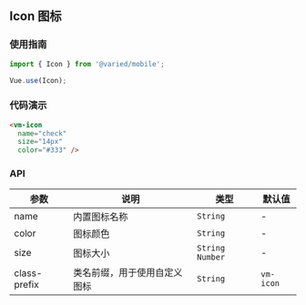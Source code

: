 ## Icon 图标

### 使用指南
``` javascript
import { Icon } from '@varied/mobile';

Vue.use(Icon);
```
### 代码演示
```html
<vm-icon
  name="check"
  size="14px"
  color="#333" />
```

### API

| 参数 | 说明 | 类型 | 默认值 |
|------|------|------|------|
| name | 内置图标名称 | `String` |-|
| color | 图标颜色 | `String` |- |
| size | 图标大小 | `String` `Number` |-|
| class-prefix | 类名前缀，用于使用自定义图标 | `String` |`vm-icon`|
